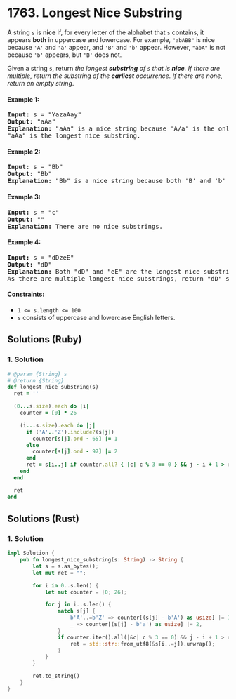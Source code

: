 # 1763. Longest Nice Substring
A string `s` is **nice** if, for every letter of the alphabet that `s` contains, it appears **both** in uppercase and lowercase. For example, `"abABB"` is nice because `'A'` and `'a'` appear, and `'B'` and `'b'` appear. However, `"abA"` is not because `'b'` appears, but `'B'` does not.

Given a string `s`, return *the longest **substring** of `s` that is **nice**. If there are multiple, return the substring of the **earliest** occurrence. If there are none, return an empty string*.

#### Example 1:
<pre>
<strong>Input:</strong> s = "YazaAay"
<strong>Output:</strong> "aAa"
<strong>Explanation:</strong> "aAa" is a nice string because 'A/a' is the only letter of the alphabet in s, and both 'A' and 'a' appear.
"aAa" is the longest nice substring.
</pre>

#### Example 2:
<pre>
<strong>Input:</strong> s = "Bb"
<strong>Output:</strong> "Bb"
<strong>Explanation:</strong> "Bb" is a nice string because both 'B' and 'b' appear. The whole string is a substring.
</pre>

#### Example 3:
<pre>
<strong>Input:</strong> s = "c"
<strong>Output:</strong> ""
<strong>Explanation:</strong> There are no nice substrings.
</pre>

#### Example 4:
<pre>
<strong>Input:</strong> s = "dDzeE"
<strong>Output:</strong> "dD"
<strong>Explanation:</strong> Both "dD" and "eE" are the longest nice substrings.
As there are multiple longest nice substrings, return "dD" since it occurs earlier.
</pre>

#### Constraints:
* `1 <= s.length <= 100`
* `s` consists of uppercase and lowercase English letters.

## Solutions (Ruby)

### 1. Solution
```Ruby
# @param {String} s
# @return {String}
def longest_nice_substring(s)
  ret = ''

  (0...s.size).each do |i|
    counter = [0] * 26

    (i...s.size).each do |j|
      if ('A'..'Z').include?(s[j])
        counter[s[j].ord - 65] |= 1
      else
        counter[s[j].ord - 97] |= 2
      end
      ret = s[i..j] if counter.all? { |c| c % 3 == 0 } && j - i + 1 > ret.size
    end
  end

  ret
end
```

## Solutions (Rust)

### 1. Solution
```Rust
impl Solution {
    pub fn longest_nice_substring(s: String) -> String {
        let s = s.as_bytes();
        let mut ret = "";

        for i in 0..s.len() {
            let mut counter = [0; 26];

            for j in i..s.len() {
                match s[j] {
                    b'A'..=b'Z' => counter[(s[j] - b'A') as usize] |= 1,
                    _ => counter[(s[j] - b'a') as usize] |= 2,
                }
                if counter.iter().all(|&c| c % 3 == 0) && j - i + 1 > ret.len() {
                    ret = std::str::from_utf8(&s[i..=j]).unwrap();
                }
            }
        }

        ret.to_string()
    }
}
```

